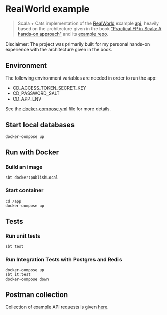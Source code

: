 RealWorld example
=============

> Scala + Cats implementation of the [RealWorld](https://github.com/gothinkster/realworld) example [api](https://github.com/gothinkster/realworld/tree/master/api), heavily based on the architecture given in the book ["Practical FP in Scala: A hands-on approach"](https://leanpub.com/pfp-scala) and its [example repo](https://github.com/gvolpe/pfps-shopping-cart).

Disclaimer: The project was primarily built for my personal hands-on experience with the architecture given in the book.

## Environment

The following environment variables are needed in order to run the app:
- CD_ACCESS_TOKEN_SECRET_KEY
- CD_PASSWORD_SALT
- CD_APP_ENV

See the [docker-compose.yml](app/docker-compose.yml) file for more details.

## Start local databases

```
docker-compose up
```

## Run with Docker

### Build an image

```
sbt docker:publishLocal
```

### Start container
```
cd /app
docker-compose up
```

## Tests

### Run unit tests

```
sbt test
```

### Run Integration Tests with Postgres and Redis

```
docker-compose up
sbt it:test
docker-compose down
```

## Postman collection

Collection of example API requests is given [here](Conduit.postman_collection.json).